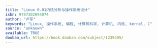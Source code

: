 ```yaml
---
title: "Linux 0.01内核分析与操作系统设计"
isbn: 9787302094074
author: "卢军"
keywords: "Linux, 操作系统, 编程, 计算机科学, 计算机, 内核, kernel, C"
source: "unknown"
available: TRUE
douban_url: https://book.douban.com/subject/1239495/
---
```

